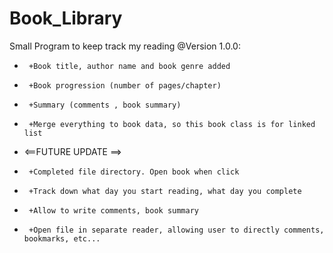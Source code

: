 # Book_Library
Small Program to keep track my reading
@Version 1.0.0:
 *      +Book title, author name and book genre added
 *      +Book progression (number of pages/chapter)
 *      +Summary (comments , book summary)
 *      +Merge everything to book data, so this book class is for linked list
 *  <==FUTURE UPDATE ==>
 *      +Completed file directory. Open book when click
 *      +Track down what day you start reading, what day you complete
 *      +Allow to write comments, book summary
 *      +Open file in separate reader, allowing user to directly comments, bookmarks, etc...

